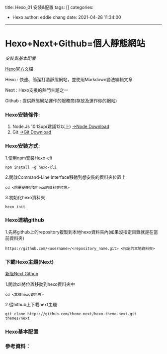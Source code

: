 title: Hexo_01 安裝&配置
tags: []
categories:
  - Hexo
author: eddie chang
date: 2021-04-28 11:34:00
---
# Hexo+Next+Github=個人靜態網站

*安裝與基本配置*
<!--more-->

[Hexo官方文檔](https://hexo.io/zh-cn/docs/#%E4%BB%80%E4%B9%88%E6%98%AF-Hexo%EF%BC%9F)

Hexo : 快速、簡潔打造靜態網站，並使用Markdown語法編輯文章

Next : Hexo支援的熱門主題之一

Github : 提供靜態網站運作的服務商(存放及運作你的網站)

### Hexo安裝條件:

1.  Node.Js 10.13up(建議12以上)  [->Node Download](https://nodejs.org/en/download/)
2. Git  [->Git Download](https://git-scm.com/downloads)


### Hexo安裝方式:

1.使用npm安裝Hexo-cli

```
npm install -g hexo-cli
```

2.開啟Command-Line Interface移動到想安裝的資料夾位置上

```
cd <想要安裝初始hexo的資料夾位置>
```

3.初始化hexo資料夾

```
hexo init
```

### Hexo連結github

1.先將github上的repository複製到本地hexo資料夾內(如果沒指定目錄就是在當前資料夾)

```
https://github.com/<username>/<repository_name.git> <指定的本地資料夾>
```

### 下載Hexo主題(Next)

[新版Next Github
](https://github.com/theme-next/hexo-theme-next)

1.開啟cli將位置移動到hexo資料夾中

```
cd <本機hexo資料夾>
```

2.從hithub上下載next主題

```
git clone https://github.com/theme-next/hexo-theme-next.git themes/next
```

### Hexo基本配置




### 參考資料：